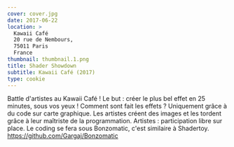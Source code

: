 ```yaml
---
cover: cover.jpg
date: 2017-06-22
location: >
  Kawaii Café
  20 rue de Nembours,
  75011 Paris
  France
thumbnail: thumbnail.1.png
title: Shader Showdown
subtitle: Kawaii Café (2017)
type: cookie
---
```


Battle d'artistes au Kawaii Café ! Le but : créer le plus bel effet en 25 minutes, sous vos yeux !
Comment sont fait les effets ? Uniquement grâce à du code sur carte graphique. Les artistes créent des images et les tordent grâce à leur maîtriste de la programmation.
Artistes : participation libre sur place. Le coding se fera sous Bonzomatic, c'est similaire à Shadertoy. https://github.com/Gargaj/Bonzomatic
